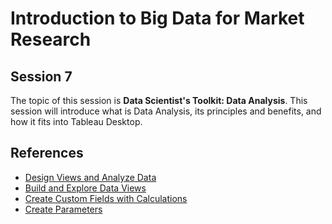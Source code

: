 # Introduction to Big Data for Market Research

## Session 7

The topic of this session is **Data Scientist's Toolkit: Data Analysis**. This session will introduce what is Data Analysis, its principles and benefits, and how it fits into Tableau Desktop.

## References

  - [Design Views and Analyze Data](https://onlinehelp.tableau.com/current/pro/desktop/en-us/design_and_analyze.html?TocPath=Design%20Views%20and%20Analyze%20Data|_____0)
  - [Build and Explore Data Views](https://onlinehelp.tableau.com/current/pro/desktop/en-us/building_overview.html?TocPath=Design%20Views%20and%20Analyze%20Data|Build%20and%20Explore%20Data%20Views|_____0)
  - [Create Custom Fields with Calculations](https://onlinehelp.tableau.com/current/pro/desktop/en-us/calculations_calculatedfields.html)
  - [Create Parameters](https://onlinehelp.tableau.com/current/pro/desktop/en-us/parameters_create.html)
